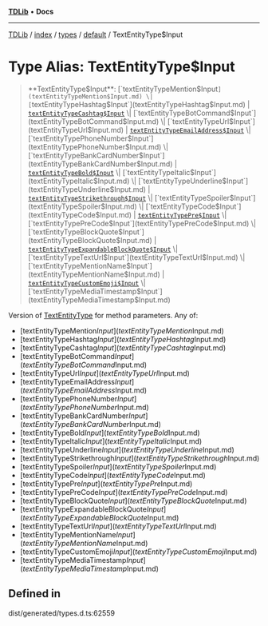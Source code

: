 [**TDLib**](../../../../../../README.md) • **Docs**

***

[TDLib](../../../../../../modules.md) / [index](../../../../../README.md) / [types](../../../README.md) / [default](../README.md) / TextEntityType$Input

# Type Alias: TextEntityType$Input

> **TextEntityType$Input**: [`textEntityTypeMention$Input`](textEntityTypeMention$Input.md) \| [`textEntityTypeHashtag$Input`](textEntityTypeHashtag$Input.md) \| [`textEntityTypeCashtag$Input`](textEntityTypeCashtag$Input.md) \| [`textEntityTypeBotCommand$Input`](textEntityTypeBotCommand$Input.md) \| [`textEntityTypeUrl$Input`](textEntityTypeUrl$Input.md) \| [`textEntityTypeEmailAddress$Input`](textEntityTypeEmailAddress$Input.md) \| [`textEntityTypePhoneNumber$Input`](textEntityTypePhoneNumber$Input.md) \| [`textEntityTypeBankCardNumber$Input`](textEntityTypeBankCardNumber$Input.md) \| [`textEntityTypeBold$Input`](textEntityTypeBold$Input.md) \| [`textEntityTypeItalic$Input`](textEntityTypeItalic$Input.md) \| [`textEntityTypeUnderline$Input`](textEntityTypeUnderline$Input.md) \| [`textEntityTypeStrikethrough$Input`](textEntityTypeStrikethrough$Input.md) \| [`textEntityTypeSpoiler$Input`](textEntityTypeSpoiler$Input.md) \| [`textEntityTypeCode$Input`](textEntityTypeCode$Input.md) \| [`textEntityTypePre$Input`](textEntityTypePre$Input.md) \| [`textEntityTypePreCode$Input`](textEntityTypePreCode$Input.md) \| [`textEntityTypeBlockQuote$Input`](textEntityTypeBlockQuote$Input.md) \| [`textEntityTypeExpandableBlockQuote$Input`](textEntityTypeExpandableBlockQuote$Input.md) \| [`textEntityTypeTextUrl$Input`](textEntityTypeTextUrl$Input.md) \| [`textEntityTypeMentionName$Input`](textEntityTypeMentionName$Input.md) \| [`textEntityTypeCustomEmoji$Input`](textEntityTypeCustomEmoji$Input.md) \| [`textEntityTypeMediaTimestamp$Input`](textEntityTypeMediaTimestamp$Input.md)

Version of [TextEntityType](TextEntityType.md) for method parameters.
Any of:
- [textEntityTypeMention$Input](textEntityTypeMention$Input.md)
- [textEntityTypeHashtag$Input](textEntityTypeHashtag$Input.md)
- [textEntityTypeCashtag$Input](textEntityTypeCashtag$Input.md)
- [textEntityTypeBotCommand$Input](textEntityTypeBotCommand$Input.md)
- [textEntityTypeUrl$Input](textEntityTypeUrl$Input.md)
- [textEntityTypeEmailAddress$Input](textEntityTypeEmailAddress$Input.md)
- [textEntityTypePhoneNumber$Input](textEntityTypePhoneNumber$Input.md)
- [textEntityTypeBankCardNumber$Input](textEntityTypeBankCardNumber$Input.md)
- [textEntityTypeBold$Input](textEntityTypeBold$Input.md)
- [textEntityTypeItalic$Input](textEntityTypeItalic$Input.md)
- [textEntityTypeUnderline$Input](textEntityTypeUnderline$Input.md)
- [textEntityTypeStrikethrough$Input](textEntityTypeStrikethrough$Input.md)
- [textEntityTypeSpoiler$Input](textEntityTypeSpoiler$Input.md)
- [textEntityTypeCode$Input](textEntityTypeCode$Input.md)
- [textEntityTypePre$Input](textEntityTypePre$Input.md)
- [textEntityTypePreCode$Input](textEntityTypePreCode$Input.md)
- [textEntityTypeBlockQuote$Input](textEntityTypeBlockQuote$Input.md)
- [textEntityTypeExpandableBlockQuote$Input](textEntityTypeExpandableBlockQuote$Input.md)
- [textEntityTypeTextUrl$Input](textEntityTypeTextUrl$Input.md)
- [textEntityTypeMentionName$Input](textEntityTypeMentionName$Input.md)
- [textEntityTypeCustomEmoji$Input](textEntityTypeCustomEmoji$Input.md)
- [textEntityTypeMediaTimestamp$Input](textEntityTypeMediaTimestamp$Input.md)

## Defined in

dist/generated/types.d.ts:62559
